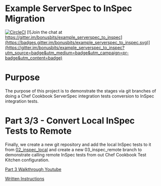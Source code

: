 # Example ServerSpec to InSpec Migration
[![CircleCI](https://circleci.com/gh/bonusbits/example_serverspec_to_inspec/tree/03_inspec_remote.svg?style=shield)](https://circleci.com/gh/bonusbits/example_serverspec_to_inspec/tree/03_inspec_remote)
[![Join the chat at https://gitter.im/bonusbits/example_serverspec_to_inspec](https://badges.gitter.im/bonusbits/example_serverspec_to_inspec.svg)](https://gitter.im/bonusbits/example_serverspec_to_inspec?utm_source=badge&utm_medium=badge&utm_campaign=pr-badge&utm_content=badge)

# Purpose
The purpose of this project is to demonstrate the stages via git branches of doing a Chef Cookbook ServerSpec integration tests conversion to InSpec integration tests. 

# Part 3/3 - Convert Local InSpec Tests to Remote
Finally, we create a new git repository and add the local InSpec tests to it from [02_inspec_local](https://github.com/bonusbits/example_serverspec_to_inspec/tree/02_inspec_local) and create a new 03_inspec_remote branch to demonstrate calling remote InSpec tests from out Chef Cookbook Test Kitchen configuration.

[Part 3 Walkthrough Youtube](https://youtu.be/S0RvMnQpjXg)

[Written Instructions](https://www.bonusbits.com/wiki/HowTo:Migrate_ServerSpec_Integration_Tests_to_InSpec_for_Chef_Cookbook)